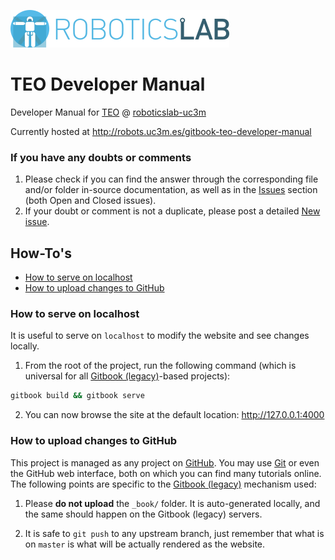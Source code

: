 [![roboticslab-uc3m logo](assets/roboticslab-banner-350px.png)](https://github.com/roboticslab-uc3m)

# TEO Developer Manual

Developer Manual for [TEO](http://roboticslab.uc3m.es/roboticslab/robot/teo-humanoid) @ [roboticslab-uc3m](https://github.com/roboticslab-uc3m)

Currently hosted at http://robots.uc3m.es/gitbook-teo-developer-manual

### If you have any doubts or comments
1. Please check if you can find the answer through the corresponding file and/or folder in-source documentation, as well as in the [Issues](https://github.com/roboticslab-uc3m/teo-developer-manual/issues) section (both Open and Closed issues).
2. If your doubt or comment is not a duplicate, please post a detailed [New issue](https://github.com/roboticslab-uc3m/teo-developer-manual/issues/new).

## How-To's
* [How to serve on localhost](#how-to-serve-on-localhost)
* [How to upload changes to GitHub](#how-to-upload-changes-to-github)

### How to serve on localhost
It is useful to serve on `localhost` to modify the website and see changes locally.

1. From the root of the project, run the following command (which is universal for all [Gitbook (legacy)](https://github.com/GitbookIO/gitbook)-based projects):
```bash
gitbook build && gitbook serve
```

2. You can now browse the site at the default location: http://127.0.0.1:4000

### How to upload changes to GitHub
This project is managed as any project on [GitHub](https://www.github.com). You may use [Git](https://git-scm.com) or even the GitHub web interface, both on which you can find many tutorials online. The following points are specific to the [Gitbook (legacy)](https://github.com/asrob-uc3m/actas/issues/148#issuecomment-449748350) mechanism used:

1. Please **do not upload** the `_book/` folder. It is auto-generated locally, and the same should happen on the Gitbook (legacy) servers.

2. It is safe to `git push` to any upstream branch, just remember that what is on `master` is what will be actually rendered as the website.

